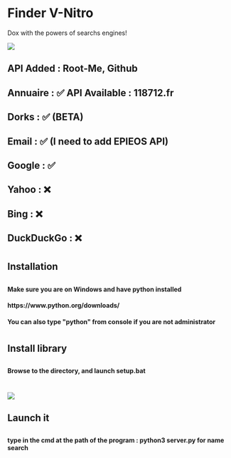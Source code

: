 # Finder V-Nitro
Dox with the powers of searchs engines!


<img src="https://cdn.discordapp.com/attachments/971040198945280000/973722698679201863/unknown.png"> </img>


<h2> API Added : Root-Me, Github <h2>
<h2> Annuaire : ✅ API Available : 118712.fr </h2>
<h2> Dorks : ✅ (BETA)</h2>
<h2> Email : ✅ (I need to add EPIEOS API)</h2>
<h2> Google : ✅ </h2>
<h2> Yahoo : ❌ </h2>
<h2> Bing : ❌ </h2>
<h2> DuckDuckGo : ❌ </h2>

<h1> <h1>
<h2> Installation <h2>
  
<h4> Make sure you are on Windows and have python installed <h4>
  <h4> https://www.python.org/downloads/ <h4>
  <h4> You can also type "python" from console if you are not administrator <h4>
 <h1> <h1>
 <h2> Install library <h2>

 <h4> Browse to the directory, and launch setup.bat <h4>
<h1> <h1>
<img src="https://cdn.discordapp.com/attachments/971040198945280000/973723397819338872/unknown.png"> </img>
<h2> Launch it <h2>
  
  <h4> type in the cmd at the path of the program : python3 server.py for name search<h4>

